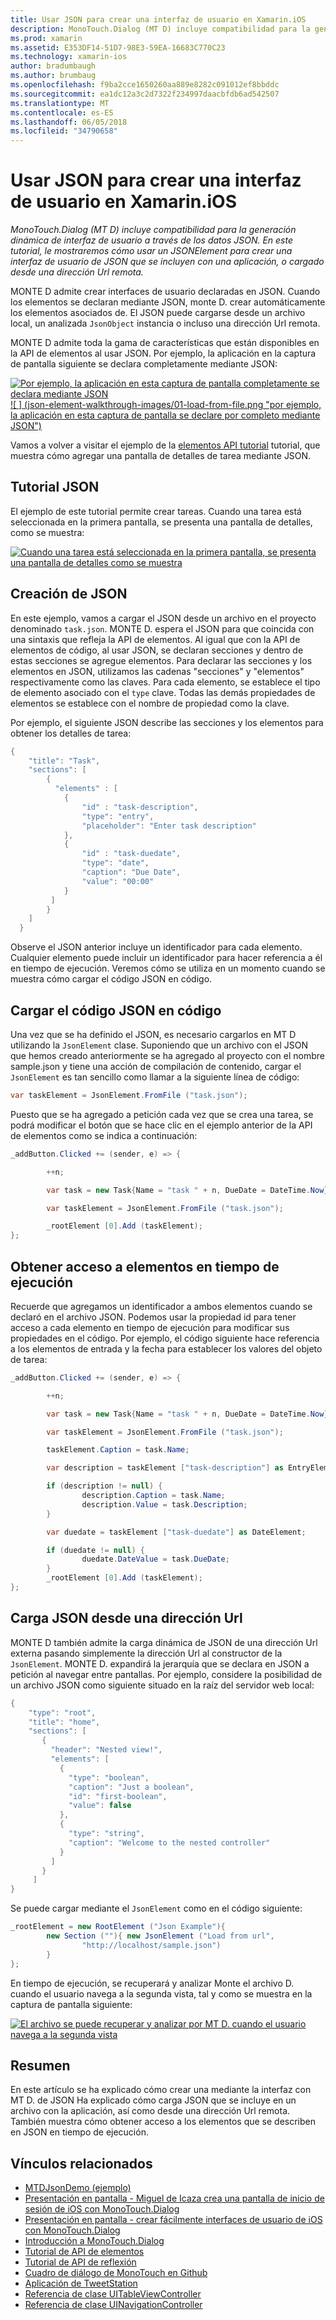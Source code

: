 ```yaml
---
title: Usar JSON para crear una interfaz de usuario en Xamarin.iOS
description: MonoTouch.Dialog (MT D) incluye compatibilidad para la generación dinámica de interfaz de usuario a través de los datos JSON. En este tutorial, le mostraremos cómo usar un JSONElement para crear una interfaz de usuario de JSON que se incluyen con una aplicación, o cargado desde una dirección Url remota.
ms.prod: xamarin
ms.assetid: E353DF14-51D7-98E3-59EA-16683C770C23
ms.technology: xamarin-ios
author: bradumbaugh
ms.author: brumbaug
ms.openlocfilehash: f9ba2cce1650260aa889e8282c091012ef8bbddc
ms.sourcegitcommit: ea1dc12a3c2d7322f234997daacbfdb6ad542507
ms.translationtype: MT
ms.contentlocale: es-ES
ms.lasthandoff: 06/05/2018
ms.locfileid: "34790658"
---
```

# <a name="using-json-to-create-a-user-interface-in-xamarinios"></a>Usar JSON para crear una interfaz de usuario en Xamarin.iOS

_MonoTouch.Dialog (MT D) incluye compatibilidad para la generación dinámica de interfaz de usuario a través de los datos JSON. En este tutorial, le mostraremos cómo usar un JSONElement para crear una interfaz de usuario de JSON que se incluyen con una aplicación, o cargado desde una dirección Url remota._

MONTE D admite crear interfaces de usuario declaradas en JSON. Cuando los elementos se declaran mediante JSON, monte D. crear automáticamente los elementos asociados de. El JSON puede cargarse desde un archivo local, un analizada `JsonObject` instancia o incluso una dirección Url remota.

MONTE D admite toda la gama de características que están disponibles en la API de elementos al usar JSON. Por ejemplo, la aplicación en la captura de pantalla siguiente se declara completamente mediante JSON:

[![](json-element-walkthrough-images/01-load-from-file.png "Por ejemplo, la aplicación en esta captura de pantalla completamente se declara mediante JSON") ](json-element-walkthrough-images/01-load-from-file.png#lightbox) [ ![ ] (json-element-walkthrough-images/01-load-from-file.png "por ejemplo, la aplicación en esta captura de pantalla se declare por completo mediante JSON")](json-element-walkthrough-images/01-load-from-file.png#lightbox)

Vamos a volver a visitar el ejemplo de la [elementos API tutorial](~/ios/user-interface/monotouch.dialog/elements-api-walkthrough.md) tutorial, que muestra cómo agregar una pantalla de detalles de tarea mediante JSON.

## <a name="json-walkthrough"></a>Tutorial JSON

El ejemplo de este tutorial permite crear tareas. Cuando una tarea está seleccionada en la primera pantalla, se presenta una pantalla de detalles, como se muestra:

 [![](json-element-walkthrough-images/03-task-list.png "Cuando una tarea está seleccionada en la primera pantalla, se presenta una pantalla de detalles como se muestra")](json-element-walkthrough-images/03-task-list.png#lightbox)

## <a name="creating-the-json"></a>Creación de JSON

En este ejemplo, vamos a cargar el JSON desde un archivo en el proyecto denominado `task.json`. MONTE D. espera el JSON para que coincida con una sintaxis que refleja la API de elementos. Al igual que con la API de elementos de código, al usar JSON, se declaran secciones y dentro de estas secciones se agregue elementos. Para declarar las secciones y los elementos en JSON, utilizamos las cadenas "secciones" y "elementos" respectivamente como las claves. Para cada elemento, se establece el tipo de elemento asociado con el `type` clave. Todas las demás propiedades de elementos se establece con el nombre de propiedad como la clave.

Por ejemplo, el siguiente JSON describe las secciones y los elementos para obtener los detalles de tarea:

```csharp
{
    "title": "Task",
    "sections": [
        {
          "elements" : [
            {
                "id" : "task-description",
                "type": "entry",
                "placeholder": "Enter task description"
            },
            {
                "id" : "task-duedate",
                "type": "date",
                "caption": "Due Date",
                "value": "00:00"
            }
         ]
        }
    ]
  }
```

Observe el JSON anterior incluye un identificador para cada elemento. Cualquier elemento puede incluir un identificador para hacer referencia a él en tiempo de ejecución. Veremos cómo se utiliza en un momento cuando se muestra cómo cargar el código JSON en código.

 <a name="Loading_the_JSON_in_Code" />


## <a name="loading-the-json-in-code"></a>Cargar el código JSON en código

Una vez que se ha definido el JSON, es necesario cargarlos en MT D utilizando la `JsonElement` clase. Suponiendo que un archivo con el JSON que hemos creado anteriormente se ha agregado al proyecto con el nombre sample.json y tiene una acción de compilación de contenido, cargar el `JsonElement` es tan sencillo como llamar a la siguiente línea de código:

```csharp
var taskElement = JsonElement.FromFile ("task.json");
```

Puesto que se ha agregado a petición cada vez que se crea una tarea, se podrá modificar el botón que se hace clic en el ejemplo anterior de la API de elementos como se indica a continuación:

```csharp
_addButton.Clicked += (sender, e) => {

        ++n;

        var task = new Task{Name = "task " + n, DueDate = DateTime.Now};

        var taskElement = JsonElement.FromFile ("task.json");

        _rootElement [0].Add (taskElement);
};
```

 <a name="Accessing_Elements_at_Runtime" />


## <a name="accessing-elements-at-runtime"></a>Obtener acceso a elementos en tiempo de ejecución

Recuerde que agregamos un identificador a ambos elementos cuando se declaró en el archivo JSON. Podemos usar la propiedad id para tener acceso a cada elemento en tiempo de ejecución para modificar sus propiedades en el código. Por ejemplo, el código siguiente hace referencia a los elementos de entrada y la fecha para establecer los valores del objeto de tarea:

```csharp
_addButton.Clicked += (sender, e) => {

        ++n;

        var task = new Task{Name = "task " + n, DueDate = DateTime.Now};

        var taskElement = JsonElement.FromFile ("task.json");

        taskElement.Caption = task.Name;

        var description = taskElement ["task-description"] as EntryElement;

        if (description != null) {
                description.Caption = task.Name;
                description.Value = task.Description;       
        }

        var duedate = taskElement ["task-duedate"] as DateElement;

        if (duedate != null) {                
                duedate.DateValue = task.DueDate;
        }
        _rootElement [0].Add (taskElement);
};
```

 <a name="Loading_JSON_from_a_Url" />


## <a name="loading-json-from-a-url"></a>Carga JSON desde una dirección Url

MONTE D también admite la carga dinámica de JSON de una dirección Url externa pasando simplemente la dirección Url al constructor de la `JsonElement`. MONTE D. expandirá la jerarquía que se declara en JSON a petición al navegar entre pantallas. Por ejemplo, considere la posibilidad de un archivo JSON como siguiente situado en la raíz del servidor web local:

```csharp
{
    "type": "root",
    "title": "home",
    "sections": [
       {
         "header": "Nested view!",
         "elements": [
           {
             "type": "boolean",
             "caption": "Just a boolean",
             "id": "first-boolean",
             "value": false
           },
           {
             "type": "string",
             "caption": "Welcome to the nested controller"
           }
         ]
       }
     ]
}
```

Se puede cargar mediante el `JsonElement` como en el código siguiente:

```csharp
_rootElement = new RootElement ("Json Example"){
        new Section (""){ new JsonElement ("Load from url",
                "http://localhost/sample.json")
        }
};
```

En tiempo de ejecución, se recuperará y analizar Monte el archivo D. cuando el usuario navega a la segunda vista, tal y como se muestra en la captura de pantalla siguiente:

 [![](json-element-walkthrough-images/04-json-web-example.png "El archivo se puede recuperar y analizar por MT D. cuando el usuario navega a la segunda vista")](json-element-walkthrough-images/04-json-web-example.png#lightbox)

 <a name="Summary" />


## <a name="summary"></a>Resumen

En este artículo se ha explicado cómo crear una mediante la interfaz con MT D. de JSON Ha explicado cómo carga JSON que se incluye en un archivo con la aplicación, así como desde una dirección Url remota. También muestra cómo obtener acceso a los elementos que se describen en JSON en tiempo de ejecución.


## <a name="related-links"></a>Vínculos relacionados

- [MTDJsonDemo (ejemplo)](https://developer.xamarin.com/samples/MTDJsonDemo/)
- [Presentación en pantalla - Miguel de Icaza crea una pantalla de inicio de sesión de iOS con MonoTouch.Dialog](http://youtu.be/3butqB1EG0c)
- [Presentación en pantalla - crear fácilmente interfaces de usuario de iOS con MonoTouch.Dialog](http://youtu.be/j7OC5r8ZkYg)
- [Introducción a MonoTouch.Dialog](~/ios/user-interface/monotouch.dialog/index.md)
- [Tutorial de API de elementos](~/ios/user-interface/monotouch.dialog/elements-api-walkthrough.md)
- [Tutorial de API de reflexión](~/ios/user-interface/monotouch.dialog/reflection-api-walkthrough.md)
- [Cuadro de diálogo de MonoTouch en Github](https://github.com/migueldeicaza/MonoTouch.Dialog)
- [Aplicación de TweetStation](https://github.com/migueldeicaza/TweetStation)
- [Referencia de clase UITableViewController](http://developer.apple.com/library/ios/#DOCUMENTATION/UIKit/Reference/UITableViewController_Class/Reference/Reference.html)
- [Referencia de clase UINavigationController](http://developer.apple.com/library/ios/#documentation/UIKit/Reference/UINavigationController_Class/Reference/Reference.html)
